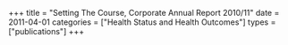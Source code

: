 +++
title = "Setting The Course, Corporate Annual Report 2010/11"
date = 2011-04-01
categories = ["Health Status and Health Outcomes"]
types = ["publications"]
+++
